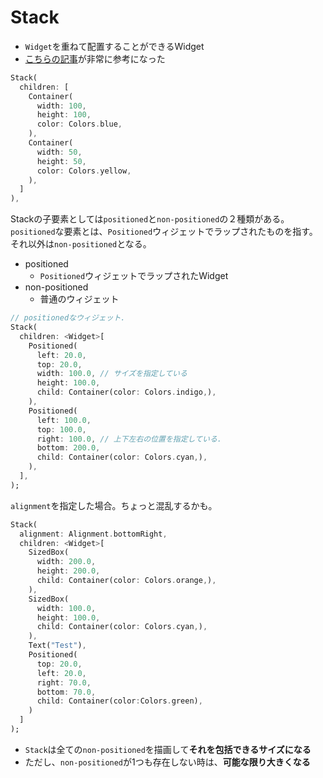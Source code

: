 # Stack

- `Widget`を重ねて配置することができるWidget
- [こちらの記事](https://dev.classmethod.jp/articles/flutter_stack1/)が非常に参考になった

```dart
Stack(
  children: [
    Container(
      width: 100,
      height: 100,
      color: Colors.blue,
    ),
    Container(
      width: 50,
      height: 50,
      color: Colors.yellow,
    ),
  ]
),
```

Stackの子要素としては`positioned`と`non-positioned`の２種類がある。`positioned`な要素とは、`Positioned`ウィジェットでラップされたものを指す。それ以外は`non-positioned`となる。

- positioned
    - `Positioned`ウィジェットでラップされたWidget
- non-positioned
    - 普通のウィジェット

```dart
// positionedなウィジェット.
Stack(
  children: <Widget>[
    Positioned(
      left: 20.0,
      top: 20.0,
      width: 100.0, // サイズを指定している
      height: 100.0,
      child: Container(color: Colors.indigo,),
    ),
    Positioned(
      left: 100.0,
      top: 100.0,
      right: 100.0, // 上下左右の位置を指定している.
      bottom: 200.0,
      child: Container(color: Colors.cyan,),
    ),
  ],
);
```

`alignment`を指定した場合。ちょっと混乱するかも。

```dart
Stack(
  alignment: Alignment.bottomRight,
  children: <Widget>[
    SizedBox(
      width: 200.0,
      height: 200.0,
      child: Container(color: Colors.orange,),
    ),
    SizedBox(
      width: 100.0,
      height: 100.0,
      child: Container(color: Colors.cyan,),
    ),
    Text("Test"),
    Positioned(
      top: 20.0,
      left: 20.0,
      right: 70.0,
      bottom: 70.0,
      child: Container(color:Colors.green),
    )
  ]
);
```

- `Stack`は全ての`non-positioned`を描画して**それを包括できるサイズになる**
- ただし、`non-positioned`が1つも存在しない時は、**可能な限り大きくなる**